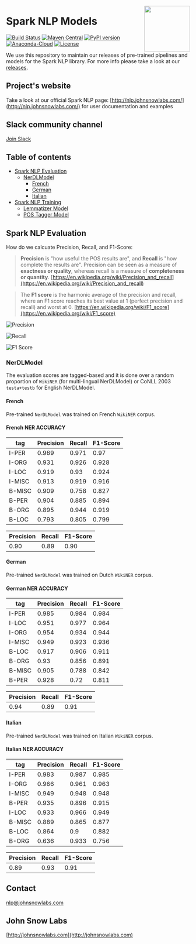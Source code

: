<a href="https://johnsnowlabs.com"><img src="https://media.licdn.com/dms/image/C510BAQFT1HLZor5NGA/company-logo_400_400/0?e=1568246400&v=beta&t=zhiiJXBg8OqEUH1WhVK31UxJiN_O1g26G0DNjEcD0ZM" width="125" height="125" align="right" /></a>

# Spark NLP Models

[![Build Status](https://travis-ci.org/JohnSnowLabs/spark-nlp.svg?branch=master)](https://travis-ci.org/JohnSnowLabs/spark-nlp) [![Maven Central](https://maven-badges.herokuapp.com/maven-central/com.johnsnowlabs.nlp/spark-nlp_2.11/badge.svg)](https://search.maven.org/artifact/com.johnsnowlabs.nlp/spark-nlp_2.11) [![PyPI version](https://badge.fury.io/py/spark-nlp.svg)](https://badge.fury.io/py/spark-nlp) [![Anaconda-Cloud](https://anaconda.org/johnsnowlabs/spark-nlp/badges/version.svg)](https://anaconda.org/JohnSnowLabs/spark-nlp) [![License](https://img.shields.io/badge/License-Apache%202.0-brightgreen.svg)](https://github.com/JohnSnowLabs/spark-nlp/blob/master/LICENSE)

We use this repository to maintain our releases of pre-trained pipelines and models for the Spark NLP library. For more info please take a look at our [releases](https://github.com/JohnSnowLabs/spark-nlp-models/releases).

## Project's website

Take a look at our official Spark NLP page: [http://nlp.johnsnowlabs.com/](http://nlp.johnsnowlabs.com/) for user documentation and examples

## Slack community channel

[Join Slack](https://join.slack.com/t/spark-nlp/shared_invite/enQtNjA4MTE2MDI1MDkxLTM4ZDliMjU5OWZmMDE1ZGVkMjg0MWFjMjU3NjY4YThlMTJkNmNjNjM3NTMwYzlhMWY4MGMzODI2NDBkOWU4ZDE)

## Table of contents

* [Spark NLP Evaluation](#spark-nlp-evaluation)
  * [NerDLModel](#nerdlmodel)
    * [French](#french)
    * [German](#german)
    * [Italian](#italian)
* [Spark NLP Training](https://github.com/JohnSnowLabs/spark-nlp-models/tree/master/training)
  * [Lemmatizer Model](https://github.com/JohnSnowLabs/spark-nlp-models/tree/master/training/lemmatizer)
  * [POS Tagger Model](https://github.com/JohnSnowLabs/spark-nlp-models/tree/master/training/part_of_speech)

## Spark NLP Evaluation

How do we calcuate Precision, Recall, and F1-Score:

> **Precision** is "how useful the POS results are", and **Recall** is "how complete the results are". Precision can be seen as a measure of **exactness or quality**, whereas recall is a measure of **completeness or quantity**. [https://en.wikipedia.org/wiki/Precision_and_recall](https://en.wikipedia.org/wiki/Precision_and_recall)

> The **F1 score** is the harmonic average of the precision and recall, where an F1 score reaches its best value at 1 (perfect precision and recall) and worst at 0. [https://en.wikipedia.org/wiki/F1_score](https://en.wikipedia.org/wiki/F1_score)

![Precision](https://wikimedia.org/api/rest_v1/media/math/render/svg/26106935459abe7c266f7b1ebfa2a824b334c807)

![Recall](https://wikimedia.org/api/rest_v1/media/math/render/svg/4c233366865312bc99c832d1475e152c5074891b)

![F1 Score](https://wikimedia.org/api/rest_v1/media/math/render/svg/057ffc6b4fa80dc1c0e1f2f1f6b598c38cdd7c23)

### NerDLModel

The evaluation scores are tagged-based and it is done over a random proportion of `WikiNER` (for multi-lingual NerDLModel) or CoNLL 2003 `testa+testb` for English NerDLModel.

#### French

Pre-trained `NerDLModel` was trained on French `WikiNER` corpus.

#### French NER ACCURACY

|tag   |Precision|Recall|F1-Score|
|------|------|------|------|
|I-PER |0.969    |0.971 |0.97    |
|I-ORG |0.931    |0.926 |0.928   |
|I-LOC |0.919    |0.93  |0.924   |
|I-MISC|0.913    |0.919 |0.916   |
|B-MISC|0.909    |0.758 |0.827   |
|B-PER |0.904    |0.885 |0.894   |
|B-ORG |0.895    |0.944 |0.919   |
|B-LOC |0.793    |0.805 |0.799   |

|Precision         |Recall |F1-Score          |
|------------------|-------|------------------|
|0.90|0.89|0.90|

#### German

Pre-trained `NerDLModel` was trained on Dutch `WikiNER` corpus.

#### German NER ACCURACY

|tag   |Precision|Recall|F1-Score|
|------|------|------|------|
|I-PER |0.985    |0.984 |0.984   |
|I-LOC |0.951    |0.977 |0.964   |
|I-ORG |0.954    |0.934 |0.944   |
|I-MISC|0.949    |0.923 |0.936   |
|B-LOC |0.917    |0.906 |0.911   |
|B-ORG |0.93     |0.856 |0.891   |
|B-MISC|0.905    |0.788 |0.842   |
|B-PER |0.928    |0.72  |0.811   |

|Precision |Recall |F1-Score          |
|----------|-------|------------------|
|0.94|0.89|0.91|

#### Italian

Pre-trained `NerDLModel` was trained on Italian `WikiNER` corpus.

#### Italian NER ACCURACY

|tag   |Precision|Recall|F1-Score|
|------|------|------|------|
|I-PER |0.983    |0.987 |0.985   |
|I-ORG |0.966    |0.961 |0.963   |
|I-MISC|0.949    |0.948 |0.948   |
|B-PER |0.935    |0.896 |0.915   |
|I-LOC |0.933    |0.966 |0.949   |
|B-MISC|0.889    |0.865 |0.877   |
|B-LOC |0.864    |0.9   |0.882   |
|B-ORG |0.636    |0.933 |0.756   |

|Precision |Recall |F1-Score          |
|----------|-------|------------------|
|0.89|0.93|0.91|

## Contact

nlp@johnsnowlabs.com

## John Snow Labs

[http://johnsnowlabs.com](http://johnsnowlabs.com)
